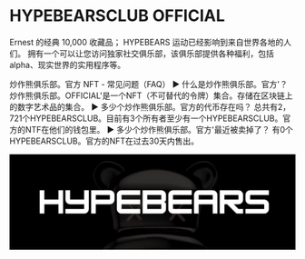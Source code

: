 # HYPEBEARSCLUB OFFICIAL

Ernest 的经典 10,000 收藏品； HYPEBEARS 运动已经影响到来自世界各地的人们。 拥有一个可以让您访问独家社交俱乐部，该俱乐部提供各种福利，包括 alpha、现实世界的实用程序等。

炒作熊俱乐部。官方 NFT - 常见问题（FAQ）
▶ 什么是炒作熊俱乐部。官方'？
炒作熊俱乐部。OFFICIAL'是一个NFT（不可替代的令牌）集合。存储在区块链上的数字艺术品的集合。
▶ 多少个炒作熊俱乐部。官方的代币存在吗？
总共有2，721个HYPEBEARSCLUB。目前有3个所有者至少有一个HYPEBEARSCLUB。官方的NTF在他们的钱包里。
▶ 多少个炒作熊俱乐部。官方'最近被卖掉了？
有0个HYPEBEARSCLUB。官方的NFT在过去30天内售出。

![nft](unnamed.png)
